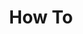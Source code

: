 ---
# Accomplishments widget.
widget: "howto"  # Widget name:  common, howto perspective, reading, cd-with-jenkins-and-docker  etc
headless: true  # This file represents a page section.
active: true  # Activate this widget? true/false
weight: 1 # Order that this section will appear.
title: "How To"
subtitle: ""

# Date format
date_format: "Jan 2006"

# Accomplishments.
#   Add/remove as many `[[item]]` blocks below as you like.
#   `title`, `organization` and `date_start` are the required parameters.
#   Leave other parameters empty if not required.
#   Begin/end multi-line descriptions with 3 quotes `"""`.
item:
smallItem:    
 - title: "Securing Cloud Native Workloads on AWS"
   summary: "aquasec.com"
   linkText: ""
   linkUrl: "https://www.aquasec.com/solutions/aws-container-security/"
   openNewWindow: 
   image: "https://res.cloudinary.com/agile-seo/image/fetch/w_62,dpr_1.0,d_blank_am8gzx.png/https%3A%2F%2Flogo.clearbit.com%2Faquasec.com%3Fsize%3D250"  
 - title: "Advantages of Developing Cloud Native Application on AWS"
   summary: "insights.daffodilsw.com"
   linkText: ""
   linkUrl: "https://insights.daffodilsw.com/blog/developing-cloud-native-application-on-amazon-web-services-aws"
   image: "https://i-cdn.embed.ly/1/display/crop?height=300&key=fd92ebbc52fc43fb98f69e50e7893c13&url=https%3A%2F%2Finsights.daffodilsw.com%2Fhubfs%2FArchna%2Fcloud%2520native%2520applications.jpg%23keepProtocol&width=636"
 - title: "Journey to Being Cloud-Native"
   summary: "aws.amazon.com"
   linkText: ""
   linkUrl: "https://aws.amazon.com/blogs/apn/journey-to-being-cloud-native-how-and-where-should-you-start/"
   image: "https://res.cloudinary.com/agile-seo/image/fetch/w_62,dpr_1.0,d_blank_am8gzx.png/https%3A%2F%2Flogo.clearbit.com%2Faws.amazon.com%3Fsize%3D250"
 - title: "Why You Should Use AWS to Build Cloud-Native Applications"
   summary: "dzone.com"
   linkText: ""
   linkUrl: "https://dzone.com/articles/why-use-aws-to-build-cloud-native-applications"
   image: "https://res.cloudinary.com/agile-seo/image/fetch/w_62,dpr_1.0,d_blank_am8gzx.png/https%3A%2F%2Flogo.clearbit.com%2Fdzone.com%3Fsize%3D250"
 - title: "Cloud-Native CI/CD Workflows in AWS: 3 Use Cases"
   summary: "mediatemple.net"
   linkText: ""
   linkUrl: "https://mediatemple.net/blog/cloud-hosting/cicd-workflows-aws-3-use-cases/"
   image: "https://i.embed.ly/1/display/crop?key=50aa67cde6b4412daf350e3f34226686&width=200&height=150&errorurl=https%3A%2F%2Fs2-embed-ly.s3.amazonaws.com%2Fdisplay%2Fv1%2Fimages%2Flogo.png&url=https%3A%2F%2Fmediatemple.net%2Fblog%2Fwp-content%2Fuploads%2F2019%2F05%2F3330x1410-1024x434.png"
 - title: "Cloud Native Security Intelligence: Integrating with AWS Security Hub"
   summary: "twistlock.com"
   linkText: ""
   linkUrl: "https://www.twistlock.com/2018/11/28/cloud-native-security-intelligence-integrating-aws-security-hub/"
   image: "https://res.cloudinary.com/agile-seo/image/fetch/w_62,dpr_1.0,d_blank_am8gzx.png/https%3A%2F%2Flogo.clearbit.com%2Ftwistlock.com%3Fsize%3D250"
 - title: "Cloud Native Applications in AWS supporting Hybrid Cloud"
   summary: "suse.com"
   linkText: ""
   linkUrl: "https://suse.com/c/cloud-native-applications-in-aws-supporting-hybrid-cloud-part-1/"
   image: "https://res.cloudinary.com/agile-seo/image/fetch/w_62,dpr_1.0,d_blank_am8gzx.png/https%3A%2F%2Flogo.clearbit.com%2Fsuse.com%3Fsize%3D250"
---
